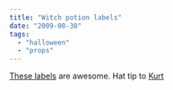```yaml
---
title: "Witch potion labels"
date: "2009-08-30"
tags: 
  - "halloween"
  - "props"
---
```


[These labels](http://aranamuerta.com/2009/08/29/labels) are awesome. Hat tip to [Kurt](http://www.grimvisions.com/)
